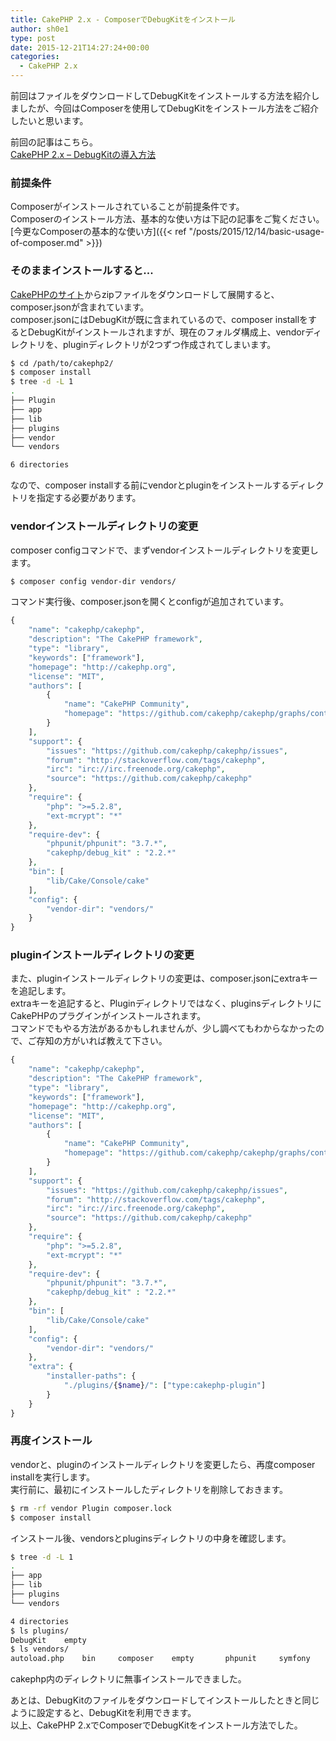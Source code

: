 ```yaml
---
title: CakePHP 2.x - ComposerでDebugKitをインストール
author: sh0e1
type: post
date: 2015-12-21T14:27:24+00:00
categories:
  - CakePHP 2.x
---
```

前回はファイルをダウンロードしてDebugKitをインストールする方法を紹介しましたが、今回はComposerを使用してDebugKitをインストール方法をご紹介したいと思います。

前回の記事はこちら。  
[CakePHP 2.x – DebugKitの導入方法]()
<!--more-->

### 前提条件

Composerがインストールされていることが前提条件です。  
Composerのインストール方法、基本的な使い方は下記の記事をご覧ください。  
[今更なComposerの基本的な使い方]({{< ref "/posts/2015/12/14/basic-usage-of-composer.md" >}})

### そのままインストールすると...

[CakePHPのサイト](http://cakephp.jp/)からzipファイルをダウンロードして展開すると、composer.jsonが含まれています。  
composer.jsonにはDebugKitが既に含まれているので、composer installをするとDebugKitがインストールされますが、現在のフォルダ構成上、vendorディレクトリを、pluginディレクトリが2つずつ作成されてしまいます。

```bash
$ cd /path/to/cakephp2/
$ composer install
$ tree -d -L 1
.
├── Plugin
├── app
├── lib
├── plugins
├── vendor
└── vendors

6 directories
```

なので、composer installする前にvendorとpluginをインストールするディレクトリを指定する必要があります。

### vendorインストールディレクトリの変更

composer configコマンドで、まずvendorインストールディレクトリを変更します。

```bash
$ composer config vendor-dir vendors/
```

コマンド実行後、composer.jsonを開くとconfigが追加されています。

```php
{
    "name": "cakephp/cakephp",
    "description": "The CakePHP framework",
    "type": "library",
    "keywords": ["framework"],
    "homepage": "http://cakephp.org",
    "license": "MIT",
    "authors": [
        {
            "name": "CakePHP Community",
            "homepage": "https://github.com/cakephp/cakephp/graphs/contributors"
        }
    ],
    "support": {
        "issues": "https://github.com/cakephp/cakephp/issues",
        "forum": "http://stackoverflow.com/tags/cakephp",
        "irc": "irc://irc.freenode.org/cakephp",
        "source": "https://github.com/cakephp/cakephp"
    },
    "require": {
        "php": ">=5.2.8",
        "ext-mcrypt": "*"
    },
    "require-dev": {
        "phpunit/phpunit": "3.7.*",
        "cakephp/debug_kit" : "2.2.*"
    },
    "bin": [
        "lib/Cake/Console/cake"
    ],
    "config": {
        "vendor-dir": "vendors/"
    }
}
```

### pluginインストールディレクトリの変更

また、pluginインストールディレクトリの変更は、composer.jsonにextraキーを追記します。  
extraキーを追記すると、Pluginディレクトリではなく、pluginsディレクトリにCakePHPのプラグインがインストールされます。  
コマンドでもやる方法があるかもしれませんが、少し調べてもわからなかったので、ご存知の方がいれば教えて下さい。

```php
{
    "name": "cakephp/cakephp",
    "description": "The CakePHP framework",
    "type": "library",
    "keywords": ["framework"],
    "homepage": "http://cakephp.org",
    "license": "MIT",
    "authors": [
        {
            "name": "CakePHP Community",
            "homepage": "https://github.com/cakephp/cakephp/graphs/contributors"
        }
    ],
    "support": {
        "issues": "https://github.com/cakephp/cakephp/issues",
        "forum": "http://stackoverflow.com/tags/cakephp",
        "irc": "irc://irc.freenode.org/cakephp",
        "source": "https://github.com/cakephp/cakephp"
    },
    "require": {
        "php": ">=5.2.8",
        "ext-mcrypt": "*"
    },
    "require-dev": {
        "phpunit/phpunit": "3.7.*",
        "cakephp/debug_kit" : "2.2.*"
    },
    "bin": [
        "lib/Cake/Console/cake"
    ],
    "config": {
        "vendor-dir": "vendors/"
    },
    "extra": {
        "installer-paths": {
            "./plugins/{$name}/": ["type:cakephp-plugin"]
        }
    }
}
```

### 再度インストール

vendorと、pluginのインストールディレクトリを変更したら、再度composer installを実行します。  
実行前に、最初にインストールしたディレクトリを削除しておきます。

```bash
$ rm -rf vendor Plugin composer.lock
$ composer install
```

インストール後、vendorsとpluginsディレクトリの中身を確認します。

```bash
$ tree -d -L 1
.
├── app
├── lib
├── plugins
└── vendors

4 directories
$ ls plugins/
DebugKit	empty
$ ls vendors/
autoload.php	bin		composer	empty		phpunit		symfony
```

cakephp内のディレクトリに無事インストールできました。

あとは、DebugKitのファイルをダウンロードしてインストールしたときと同じように設定すると、DebugKitを利用できます。  
以上、CakePHP 2.xでComposerでDebugKitをインストール方法でした。
